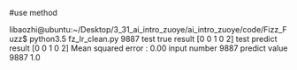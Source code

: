 #use method

libaozhi@ubuntu:~/Desktop/3_31_ai_intro_zuoye/ai_intro_zuoye/code/Fizz_Fuzz$ python3.5  fz_lr_clean.py  9887
test true result
[0 0 1 0 2]
test predict result
[0 0 1 0 2]
Mean squared error : 0.00
input number 9887
predict value 9887
1.0

